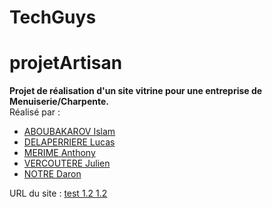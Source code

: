 # TechGuys

# projetArtisan
**Projet de réalisation d'un site vitrine pour une entreprise de Menuiserie/Charpente.<br/>**
Réalisé par :
<ul>
    <li><a href="https://gitlab.com/isabou">ABOUBAKAROV Islam<a/></li>
    <li><a href="https://gitlab.com/kuku974">DELAPERRIERE Lucas<a/></li>
    <li><a href="https://gitlab.com/anthony.mrim">MERIME Anthony<a/></li>
    <li><a href="https://gitlab.com/JulienVrctr">VERCOUTERE Julien<a/></li>
    <li><a href="https://gitlab.com/JulienVrctr">NOTRE Daron<a/></li>
</ul>

URL du site : <a href="#">test 1.2 1.2</a>
